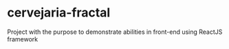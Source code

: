 # cervejaria-fractal
Project with the purpose to demonstrate abilities in front-end using ReactJS framework

